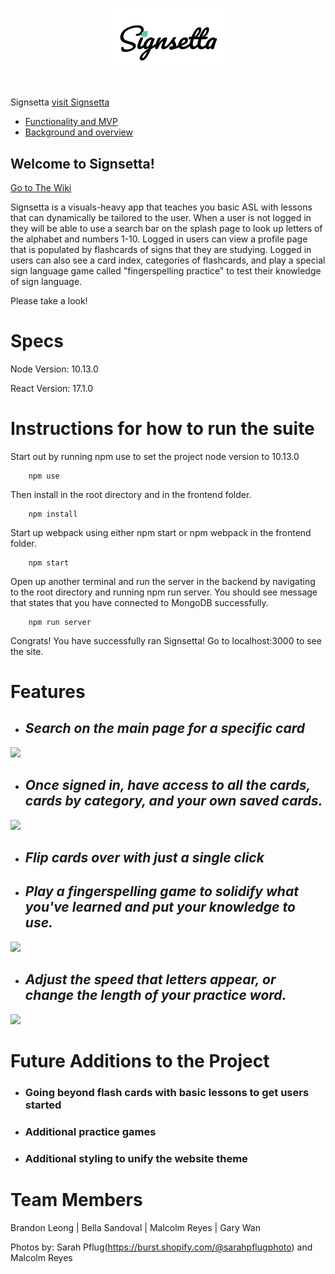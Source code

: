 <p align="center"> <img src="./frontend/src/images/mern-logo-1.png" /> </p>

#
Signsetta
[visit Signsetta](https://signsetta.herokuapp.com/)

- [Functionality and MVP](https://github.com/spacepumpkin/Signsetta/wiki/Functionality-and-MVP)
- [Background and overview](https://github.com/spacepumpkin/Signsetta/wiki/Background-and-Overview)

	
## Welcome to Signsetta!
[Go to The Wiki](https://github.com/spacepumpkin/Signsetta/wiki)

Signsetta is a visuals-heavy app that teaches you basic ASL with lessons that can dynamically be tailored to the user. When a user is not logged in they will be able to use a search bar on the splash page to look up letters of the alphabet and numbers 1-10. Logged in users can view a profile page that is populated by flashcards of signs that they are studying. Logged in users can also see a card index, categories of flashcards, and play a special sign language game called "fingerspelling practice" to test their knowledge of sign language.

Please take a look!

Specs
=============

Node Version: 10.13.0

React Version: 17.1.0

Instructions for how to run the suite
=============

Start out by running npm use to set the project node version to 10.13.0

        npm use

Then install in the root directory and in the frontend folder.

        npm install
        
Start up webpack using either npm start or npm webpack in the frontend folder.

        npm start

Open up another terminal and run the server in the backend by navigating to the root directory and running npm run server. You should see message that states that you have connected to MongoDB successfully.

        npm run server

Congrats! You have successfully ran Signsetta! Go to localhost:3000 to see the site.

Features
=============
- ## _Search on the main page for a specific card_
![](./gifs/signsetta-search-1.gif)
- ## _Once signed in, have access to all the cards, cards by category, and your own saved cards._
![](./gifs/signsetta-cards-2.gif)
- ## _Flip cards over with just a single click_
- ## _Play a fingerspelling game to solidify what you've learned and put your knowledge to use._
![](./gifs/signsetta-game-1.gif)
- ## _Adjust the speed that letters appear, or change the length of your practice word._
![](./gifs/signsetta-game-2.gif)


Future Additions to the Project
=============
- ### Going beyond flash cards with basic lessons to get users started
- ### Additional practice games
- ### Additional styling to unify the website theme

Team Members
=============
Brandon Leong | Bella Sandoval | Malcolm Reyes | Gary Wan


Photos by: Sarah Pflug(https://burst.shopify.com/@sarahpflugphoto) and Malcolm Reyes

